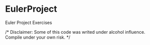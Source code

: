 # EulerProject
Euler Project Exercises


/*
  Disclaimer:
  Some of this code was writed under alcohol influence.
  Compile under your own risk.
*/
